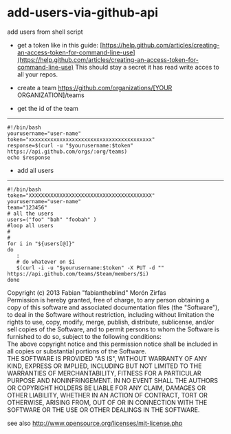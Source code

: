 add-users-via-github-api
========================

add users from shell script



- get a token like in this guide:
[https://help.github.com/articles/creating-an-access-token-for-command-line-use](https://help.github.com/articles/creating-an-access-token-for-command-line-use)
This should stay a secret it has read write acces to all your repos.  

- create a team https://github.com/organizations/[YOUR ORGANIZATION]/teams
- get the id of the team  

-----------------

    #!/bin/bash
    yourusername="user-name"
    token="xxxxxxxxxxxxxxxxxxxxxxxxxxxxxxxxxxxxxxxx"
    response=$(curl -u "$yourusername:$token" https://api.github.com/orgs/:org/teams)
    echo $response


- add all users  

-----------------

    #!/bin/bash
    token="XXXXXXXXXXXXXXXXXXXXXXXXXXXXXXXXXXXXXXXX"
    yourusername="user-name"
    team="123456"
    # all the users
    users=("foo" "bah" "foobah" )
    #loop all users
    #
    #
    for i in "${users[@]}"
    do
       :
       # do whatever on $i
       $(curl -i -u "$yourusername:$token" -X PUT -d "" https://api.github.com/teams/$team/members/$i)
    done



Copyright (c)  2013 Fabian "fabiantheblind" Morón Zirfas  
Permission is hereby granted, free of charge, to any person obtaining a copy of this software and associated documentation files (the "Software"), to deal in the Software  without restriction, including without limitation the rights to use, copy, modify, merge, publish, distribute, sublicense, and/or sell copies of the Software, and to  permit persons to whom the Software is furnished to do so, subject to the following conditions:  
The above copyright notice and this permission notice shall be included in all copies or substantial portions of the Software.  
THE SOFTWARE IS PROVIDED "AS IS", WITHOUT WARRANTY OF ANY KIND, EXPRESS OR IMPLIED, INCLUDING BUT NOT LIMITED TO THE WARRANTIES OF MERCHANTABILITY, FITNESS FOR A  PARTICULAR PURPOSE AND NONINFRINGEMENT. IN NO EVENT SHALL THE AUTHORS OR COPYRIGHT HOLDERS BE LIABLE FOR ANY CLAIM, DAMAGES OR OTHER LIABILITY, WHETHER IN AN ACTION OF  CONTRACT, TORT OR OTHERWISE, ARISING FROM, OUT OF OR IN CONNECTION WITH THE SOFTWARE OR THE USE OR OTHER DEALINGS IN THE SOFTWARE.  

see also http://www.opensource.org/licenses/mit-license.php

